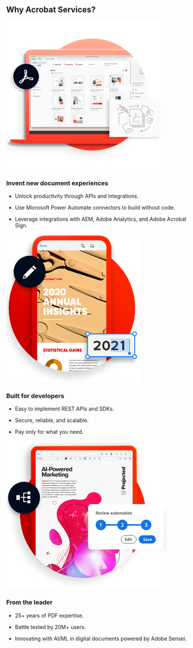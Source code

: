<TitleBlock slots="heading" theme="lightest" className="titleBlock-align-left"/>

## Why Acrobat Services?

<TextBlock slots="image,heading,text" width="33%" theme="lightest"  className="align-left img-m-size horizontal-align-heading home-list-points"/>

![EMPTY_ALT](../images/img-consistent-hifi@2x.png)

### Invent new document experiences

- Unlock productivity through APIs and integrations.

- Use Microsoft Power Automate connectors to build without code.

- Leverage integrations with AEM, Adobe Analytics, and Adobe Acrobat Sign.

<TextBlock slots="image,heading,text" width="33%" theme="lightest"   className="align-left img-m-size horizontal-align-heading home-list-points"/>

![EMPTY_ALT](../images/img-customized-experiences@2x.png)

### Built for developers

- Easy to implement REST APIs and SDKs.

- Secure, reliable, and scalable.

- Pay only for what you need.

<TextBlock slots="image, heading, text" width="33%" theme="lightest"  className="align-left img-m-size horizontal-align-heading home-list-points"/>

![EMPTY_ALT](../images/img-workflow-automation@2x.png)

### From the leader

- 25+ years of PDF expertise.

- Battle tested by 20M+ users.

- Innovating with AI/ML in digital documents powered by Adobe Sensei.
